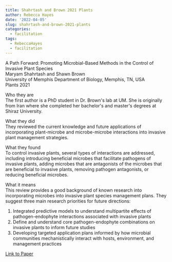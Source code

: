 ```yaml
---
title: Shahrtash and Brown 2021 Plants
author: Rebecca Hayes
date: '2022-04-05'
slug: shahrtash-and-brown-2021-plants
categories:
  - facilitation
tags:
  - RebeccaHayes
  - facilitation
---
```


A Path Forward: Promoting Microbial-Based Methods in the Control of Invasive Plant Species  
Maryam Shahrtash and Shawn Brown  
University of Memphis Department of Biology, Memphis, TN, USA  
Plants 2021

Who they are  
The first author is a PhD student in Dr. Brown's lab at UM. She is originally from Iran where she completed her bachelor's and master's degrees at Shiraz University.

What they did  
They reviewed the current knowledge and future applications of incorporating plant-microbe and microbe-microbe interactions into invasive plant management strategies.

What they found  
To control invasive plants, several types of interactions are addressed, including introducing beneficial microbes that facilitate pathogens of invasive plants, adding microbes that are antagonists of the microbes that are beneficial to invasive plants, removing pathogen antagonists, or reducing beneficial microbes. 

What it means  
This review provides a good background of known research into incorporating microbes into invasive plant species management plans. They suggest three main research priorities for future directions:  
1. Integrated predictive models to understand multipartite effects of pathogen-endophyte interactions associated with invasive plants  
2. Define and understand core pathogen-endophyte combinations on invasive plants to inform future studies  
3. Developing targeted application plans informed by how microbial communities mechanistically interact with hosts, environment, and management practices

[Link to Paper](https://www.mdpi.com/2223-7747/10/5/943/htm)